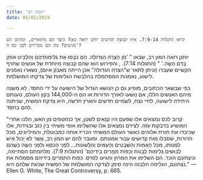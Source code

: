 ```yaml
---
title: 'המון רב'
date: 05/02/2019

---
```


`קראו התגלות 7:9-14. איזו קבוצת קדושים יוחנן רואה כאן? כיצד הם מתוארים, ומהיכן הם מגיעים? מה הם מכריזים לפני כס ה'?`

יוחנן רואה המון רב, שבאו " 'מִן הַצָּרָה הַגְּדוֹלָה. הֵם כִּבְּסוּ אֶת גְּלִימוֹתֵיהֶם וְהִלְבִּינוּ אוֹתָן בְּדַם הַשֶֹה.' " (התגלות 7:14). , והפירוש הוא שהם קבוצה מיוחדת של אנשים שחרף הקשיים שעברו (וניתן לתאר ש"הצרה הגדולה" אכן הייתה מאבק איום), נשארו נאמנים לישוע, נאמנות המסתמלת בהלבשת הגלימות של צדקתו המושלמת.

כפי שבשאר הכתובים, מופיע גם כן הנושא הגדול של הישועה על ידי החסד. לא משנה מיהם האנשים הללו, אם נושעו לאורך הדורות או הם ה-144,000 בקץ העולם, טענתם היחידה לישועה, לחיי נצח, לשמיים חדשים והארץ חדשה, היא צדקת המשיח, שניתנה להם בחסד. 

"קרוב לכס נמצאים אלו שפעם היו קנאים לשטן, אך כנחטפים מן האש, הלכו אחרי המושיע בדבקות עזה. לצידם נמצאים אלו שהשלימו אופי משיחי בין כזב ובגידות, אלו שכיבדו את תורת אלוהים כאשר העולם המשיחי הכריז אותה כמבוטלת, והמיליונים, מכל הדורות, שסבלו מות קדושים עבור אמונתם. ומעבר להם יש המוֹן רַב, אֲשֶׁר לֹא יָכוֹל אִישׁ לִמְנוֹתוֹ, מִכָּל הָאֻמּוֹת וְהַשְּׁבָטִים וְהָעַמִּים וְהַלְּשׁוֹנוֹת… לִפְנֵי הַכִּסֵּא וְלִפְנֵי הַשֶֹה כְּשֶׁהֵם לְבוּשִׁים גְּלִימוֹת לְבָנוֹת וְכַפּוֹת תְּמָרִים בִּידֵיהֶם' (התגלות 7:9). מלחמתם הסתיימה, וניצחונם הוכר. הם השלימו את המרוץ והגיעו לפרס. כפות התמרים בידיהם מסמלות את נצחונם, הגלימה הלבנה הינה סימן לצדקה המושלמת של המשיח שכעת שלהם היא." —Ellen G. White, The Great Controversy, p. 665.